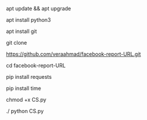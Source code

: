 apt update && apt upgrade


apt install python3

apt install git

git clone

https://github.com/veraahmad/facebook-report-URL.git

cd facebook-report-URL

pip install requests

pip install time

chmod +x CS.py

./	python CS.py


